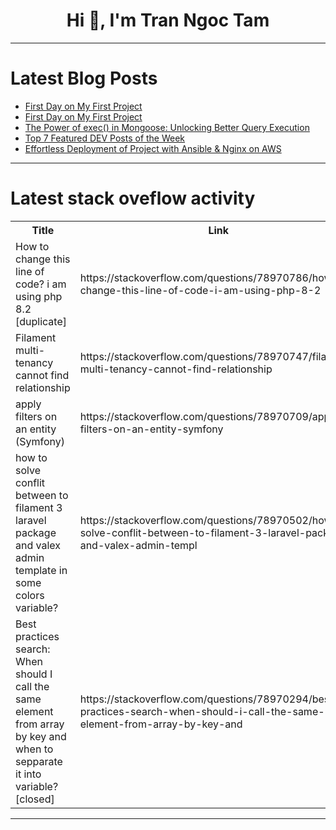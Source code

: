 <h1 align="center">Hi 👋, I'm Tran Ngoc Tam</h1>

---

# Latest Blog Posts 
<!-- BLOG-POST-LIST:START -->
- [First Day on My First Project](https://dev.to/theoforger/first-day-on-my-first-project-5eob)
- [First Day on My First Project](https://dev.to/theoforger/first-day-on-my-first-project-4ioj)
- [The Power of exec&lpar;&rpar; in Mongoose: Unlocking Better Query Execution](https://dev.to/asim_khan_cbe65e41bcbbc65/the-power-of-exec-in-mongoose-unlocking-better-query-execution-17fd)
- [Top 7 Featured DEV Posts of the Week](https://dev.to/devteam/top-7-featured-dev-posts-of-the-week-2ed9)
- [Effortless Deployment of Project with Ansible &amp; Nginx on AWS](https://dev.to/iamamash/effortless-deployment-of-project-with-ansible-nginx-on-aws-10di)
<!-- BLOG-POST-LIST:END -->

---

# Latest stack oveflow activity
<table>
  <tr><th>Title</th><th>Link</th></tr>
  <!-- STACKOVERFLOW:START --><tr><td>How to change this line of code? i am using php 8.2 [duplicate]</td><td>https://stackoverflow.com/questions/78970786/how-to-change-this-line-of-code-i-am-using-php-8-2</td></tr><tr><td>Filament multi-tenancy cannot find relationship</td><td>https://stackoverflow.com/questions/78970747/filament-multi-tenancy-cannot-find-relationship</td></tr><tr><td>apply filters on an entity &lpar;Symfony&rpar;</td><td>https://stackoverflow.com/questions/78970709/apply-filters-on-an-entity-symfony</td></tr><tr><td>how to solve conflit between to filament 3 laravel package and valex admin template in some colors variable?</td><td>https://stackoverflow.com/questions/78970502/how-to-solve-conflit-between-to-filament-3-laravel-package-and-valex-admin-templ</td></tr><tr><td>Best practices search: When should I call the same element from array by key and when to sepparate it into variable? [closed]</td><td>https://stackoverflow.com/questions/78970294/best-practices-search-when-should-i-call-the-same-element-from-array-by-key-and</td></tr><!-- STACKOVERFLOW:END -->
</table>

---


